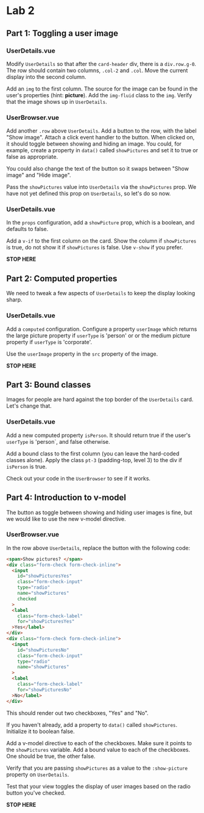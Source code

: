 # Lab 2

## Part 1: Toggling a user image

### UserDetails.vue

Modify `UserDetails` so that after the `card-header` div, there is a `div.row.g-0`. The row should contain two columns, `.col-2` and `.col`. Move the current display into the second column.

Add an `img` to the first column. The source for the image can be found in the user's properties (hint: **picture**). Add the `img-fluid` class to the `img`. Verify that the image shows up in `UserDetails`.

### UserBrowser.vue

Add another `.row` above `UserDetails`. Add a button to the row, with the label "Show image". Attach a click event handler to the button. When clicked on, it should toggle between showing and hiding an image. You could, for example, create a property in `data()` called `showPictures` and set it to true or false as appropriate.

You could also change the text of the button so it swaps between "Show image" and "Hide image". 

Pass the `showPictures` value into `UserDetails` via the `showPictures` prop. We have not yet defined this prop on `UserDetails`, so let's do so now.

### UserDetails.vue

In the `props` configuration, add a `showPicture` prop, which is a boolean, and defaults to false. 

Add a `v-if` to the first column on the card. Show the column if `showPictures` is true, do not show it if `showPictures` is false. Use `v-show` if you prefer. 

**STOP HERE**

## Part 2: Computed properties

We need to tweak a few aspects of `UserDetails` to keep the display looking sharp.

### UserDetails.vue

Add a `computed` configuration. Configure a property `userImage` which returns the large picture property if `userType` is 'person' or or the medium picture property if `userType` is 'corporate'. 

Use the `userImage` property in the `src` property of the image. 

**STOP HERE**

## Part 3: Bound classes

Images for people are hard against the top border of the `UserDetails` card. Let's change that. 

### UserDetails.vue

Add a new computed property `isPerson`. It should return true if the user's `userType` is 'person`, and false otherwise.

Add a bound class to the first column (you can leave the hard-coded classes alone). Apply the class `pt-3` (padding-top, level 3) to the div if `isPerson` is true.

Check out your code in the `UserBrowser` to see if it works.

## Part 4: Introduction to v-model

The button as toggle between showing and hiding user images is fine, but we would like to use the new v-model directive. 

### UserBrowser.vue

In the row above `UserDetails`, replace the button with the following code:

```html
<span>Show pictures? </span>
<div class="form-check form-check-inline">
  <input
    id="showPicturesYes"
    class="form-check-input"
    type="radio"
    name="showPictures"
    checked
  >
  <label
    class="form-check-label"
    for="showPicturesYes"
  >Yes</label>
</div>
<div class="form-check form-check-inline">
  <input
    id="showPicturesNo"
    class="form-check-input"
    type="radio"
    name="showPictures"
  >
  <label
    class="form-check-label"
    for="showPicturesNo"
  >No</label>
</div>
```
This should render out two checkboxes, "Yes" and "No". 

If you haven't already, add a property to `data()` called `showPictures`. Initialize it to boolean false. 

Add a v-model directive to each of the checkboxes. Make sure it points to the `showPictures` variable. Add a bound value to each of the checkboxes. One should be true, the other false. 

Verify that you are passing `showPictures` as a value to the `:show-picture` property on `UserDetails`.

Test that your view toggles the display of user images based on the radio button you've checked.

**STOP HERE**




